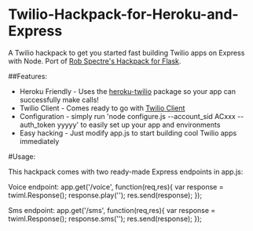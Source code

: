 Twilio-Hackpack-for-Heroku-and-Express
======================================

A Twilio hackpack to get you started fast building Twilio apps on Express with Node. 
Port of [Rob Spectre's Hackpack for Flask](http://github.com/robspectre/twilio-hackpack-for-heroku-and-flask).

##Features:
* Heroku Friendly - Uses the [heroku-twilio](http://github.com/cewendel/heroku-twilio) package so your app can successfully make calls! 
* Twilio Client - Comes ready to go with [Twilio Client](htt://twilio.com/client)
* Configuration - simply run 'node configure.js --account_sid ACxxx --auth_token yyyyy' 
to easily set up your app and environments
* Easy hacking - Just modify app.js to start building cool Twilio apps immediately 

#Usage:

This hackpack comes with two ready-made Express endpoints in app.js:

Voice endpoint:
	app.get('/voice', function(req,res){
		var response = twiml.Response();
		response.play('');
		res.send(response);
	});

Sms endpoint:
	app.get('/sms', function(req,res){
		var response = twiml.Response();
		response.sms('');
		res.send(response);
	});
